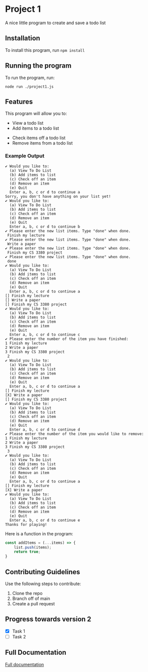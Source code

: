 # Project 1
A nice little program to create and save a todo list

## Installation
To install this program, run `npm install`

## Running the program
To run the program, run:
```
node run ./project1.js
```

## Features
This program will allow you to:
- View a todo list
- Add items to a todo list
* Check items off a todo list
* Remove items from a todo list

### Example Output
```
✔ Would you like to:
  (a) View To Do List
  (b) Add items to list
  (c) Check off an item
  (d) Remove an item
  (e) Quit
  Enter a, b, c or d to continue a
Sorry, you don't have anything on your list yet!
✔ Would you like to:
  (a) View To Do List
  (b) Add items to list
  (c) Check off an item
  (d) Remove an item
  (e) Quit
  Enter a, b, c or d to continue b
✔ Please enter the new list items. Type "done" when done.
 Finish my lecture
✔ Please enter the new list items. Type "done" when done.
 Write a paper
✔ Please enter the new list items. Type "done" when done.
 Finish my CS 3380 project
✔ Please enter the new list items. Type "done" when done.
 done
✔ Would you like to:
  (a) View To Do List
  (b) Add items to list
  (c) Check off an item
  (d) Remove an item
  (e) Quit
  Enter a, b, c or d to continue a
[] Finish my lecture
[] Write a paper
[] Finish my CS 3380 project
✔ Would you like to:
  (a) View To Do List
  (b) Add items to list
  (c) Check off an item
  (d) Remove an item
  (e) Quit
  Enter a, b, c or d to continue c
✔ Please enter the number of the item you have finished:
1 Finish my lecture
2 Write a paper
3 Finish my CS 3380 project
 2
✔ Would you like to:
  (a) View To Do List
  (b) Add items to list
  (c) Check off an item
  (d) Remove an item
  (e) Quit
  Enter a, b, c or d to continue a
[] Finish my lecture
[X] Write a paper
[] Finish my CS 3380 project
✔ Would you like to:
  (a) View To Do List
  (b) Add items to list
  (c) Check off an item
  (d) Remove an item
  (e) Quit
  Enter a, b, c or d to continue d
✔ Please enter the number of the item you would like to remove:
1 Finish my lecture
2 Write a paper
3 Finish my CS 3380 project
 3
✔ Would you like to:
  (a) View To Do List
  (b) Add items to list
  (c) Check off an item
  (d) Remove an item
  (e) Quit
  Enter a, b, c or d to continue a
[] Finish my lecture
[X] Write a paper
✔ Would you like to:
  (a) View To Do List
  (b) Add items to list
  (c) Check off an item
  (d) Remove an item
  (e) Quit
  Enter a, b, c or d to continue e
Thanks for playing!
```

Here is a function in the program:
```javascript
const addItems = (...items) => {
    list.push(items);
    return true;
}
```

## Contributing Guidelines
Use the following steps to contribute:
1. Clone the repo
2. Branch off of main
3. Create a pull request

## Progress towards version 2
- [x] Task 1
- [ ] Task 2

## Full Documentation
[Full documentation](google.com)
